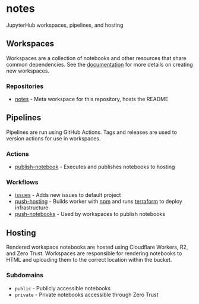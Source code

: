 # notes

JupyterHub workspaces, pipelines, and hosting

## Workspaces

Workspaces are a collection of notebooks and other resources that share common dependencies. See the [documentation](./workspaces/README.md) for more details on creating new workspaces.

### Repositories

- [notes](https://github.com/okkema/notes) - Meta workspace for this repository, hosts the README

## Pipelines

Pipelines are run using GitHub Actions. Tags and releases are used to version actions for use in workspaces.

### Actions

- [publish-notebook](./.github/actions/publish-notebook/action.yaml) - Executes and publishes notebooks to hosting

### Workflows

- [issues](./.github/workflows/issues.yaml) - Adds new issues to default project
- [push-hosting](./.github/workflows/push-hosting.yaml) - Builds worker with [npm](./package.json) and runs [terraform](./terraform/) to deploy infrastructure
- [push-notebooks](./.github/workflows/push-notebooks.yaml) - Used by workspaces to publish notebooks

## Hosting

Rendered workspace notebooks are hosted using Cloudflare Workers, R2, and Zero Trust. Workspaces are responsible for rendering notebooks to HTML and uploading them to the correct location within the bucket. 

### Subdomains

- `public` - Publicly accessible notebooks
- `private` - Private notebooks accessible through Zero Trust